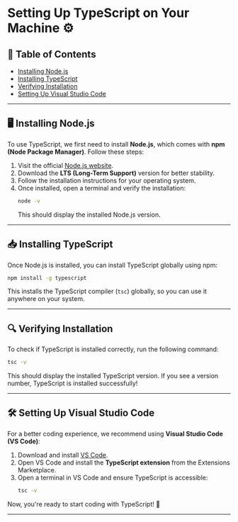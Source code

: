 # Setting Up TypeScript on Your Machine ⚙️

## 📜 Table of Contents
- [Installing Node.js](#installing-nodejs)
- [Installing TypeScript](#installing-typescript)
- [Verifying Installation](#verifying-installation)
- [Setting Up Visual Studio Code](#setting-up-visual-studio-code)

---

## 🖥️ Installing Node.js
To use TypeScript, we first need to install **Node.js**, which comes with **npm (Node Package Manager)**. Follow these steps:

1. Visit the official [Node.js website](https://nodejs.org/).
2. Download the **LTS (Long-Term Support)** version for better stability.
3. Follow the installation instructions for your operating system.
4. Once installed, open a terminal and verify the installation:
   ```bash
   node -v
   ```
   This should display the installed Node.js version.

---

## 📥 Installing TypeScript
Once Node.js is installed, you can install TypeScript globally using npm:

```bash
npm install -g typescript
```

This installs the TypeScript compiler (`tsc`) globally, so you can use it anywhere on your system.

---

## 🔍 Verifying Installation
To check if TypeScript is installed correctly, run the following command:

```bash
tsc -v
```

This should display the installed TypeScript version. If you see a version number, TypeScript is installed successfully!

---

## 🛠️ Setting Up Visual Studio Code
For a better coding experience, we recommend using **Visual Studio Code (VS Code)**:

1. Download and install [VS Code](https://code.visualstudio.com/).
2. Open VS Code and install the **TypeScript extension** from the Extensions Marketplace.
3. Open a terminal in VS Code and ensure TypeScript is accessible:
   ```bash
   tsc -v
   ```

Now, you're ready to start coding with TypeScript! 🚀

---

